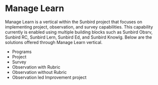 # Manage Learn

Manage Learn is a vertical within the Sunbird project that focuses on implementing project, observation, and survey capabilities. This capability currently is enabled using multiple building blocks such as Sunbird Obsrv, Sunbird RC, Sunbird Lern, Sunbird Ed, and Sunbird Knowlg. Below are the solutions offered through Manage Learn vertical.

* Programs
* Project
* Survey
* Observation with Rubric
* Observation without Rubric
* Observation led Improvement project
